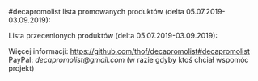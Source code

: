 #decapromolist lista promowanych produktów (delta 05.07.2019-03.09.2019):


Lista przecenionych produktów (delta 05.07.2019-03.09.2019):

Więcej informacji: https://github.com/thof/decapromolist#decapromolist  
PayPal: _decapromolist@gmail.com_ (w razie gdyby ktoś chciał wspomóc projekt)  
